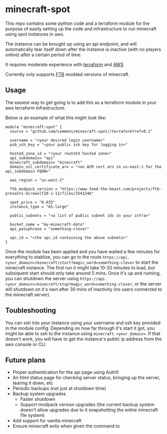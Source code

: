 # minecraft-spot
This repo contains some python code and a terraform module for the purpose of easily setting up the code and infrastructure to run minecraft using spot instances in aws.

The instance can be brought up using an api endpoint, and will automatically tear itself down after the instance is inactive (with no players online) after a certain period of time.

It requires moderate experience with [terraform](https://www.terraform.io/intro/index.html) and [AWS](https://aws.amazon.com/)

Currently only supports [FTB](https://www.feed-the-beast.com/) modded versions of minecraft.

## Usage
The easiest way to get going is to add this as a terraform module in your aws terraform infrastructure.

Below is an example of what this might look like:
```
module "minecraft-spot" {
  source = "github.com/Lemmons/minecraft-spot//terraform?ref=0.1"

  username = "<your desired login username>"
  pub_ssh_key = "<your public ssh key for logging in>"

  hosted_zone_id = "<your route53 hosted zone>"
  api_subdomain= "api"
  minecraft_subdomain= "minecraft"
  domain_ssl_certificate_arn = "<an ACM cert arn in us-east-1 for the api_subdomain FQDN>"

  aws_region = "us-west-2"

  ftb_modpack_version = "https://www.feed-the-beast.com/projects/ftb-presents-direwolf20-1-12/files/2541246"

  spot_price = "0.035"
  instance_type = "m5.large"

  public_subnets = "<a list of public subnet ids in your infra>"

  bucket_name = "my-minecraft-data"
  api_passphrase = "something-clever"

  vpc_id = "<the vpc_id containing the above subnets>"
}
```

Once the module has been applied and you have waited a few minutes for everything to stablize, you can go to the route `https://api.<your_domain>/minecraft/start?magic_word=something-clever` to start the minecraft instance. 
The first run it might take 10-20 minutes to load, but subsiquent start should only take around 5 mins.
Once it's up and running, you can shutdown the server using `https://api.<your_domain>/minecraft/stop?magic_word=something-clever`,
or the server will shutdown on it's own after 30 mins of inactivity (no users connected to the minecraft server).

## Toubleshooting
You can ssh into your instance using your username and ssh key provided in the module config.  Depending on how far through it's start it got, you might be able to ssh to the instance using `minecraft.<your_domain>`.  If that doesn't work, you will have to get the instance's public ip address from the aws console or CLI.

## Future plans
- Proper authentication for the api page using Auth0
- An html status page for checking server status, bringing up the server, tearing it down, etc
- Periodic backups (not just at shutdown time)
- Backup system upgrades
    - Faster shutdown
    - Support modpack version upgrades (the current backup system doesn't allow upgrades due to it snapshotting the entire minecraft file system)
- Add support for vanilla minecraft
- Ensure minecraft exits when given the command to
